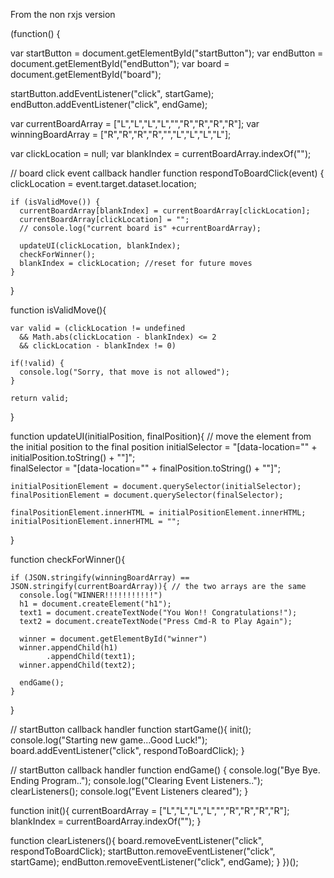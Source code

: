 From the non rxjs version


(function() {

  var startButton = document.getElementById("startButton");
  var endButton = document.getElementById("endButton");
  var board = document.getElementById("board");

  startButton.addEventListener("click", startGame);
  endButton.addEventListener("click", endGame);

  var currentBoardArray = ["L","L","L","L","","R","R","R","R"];
  var winningBoardArray = ["R","R","R","R","","L","L","L","L"];

  var clickLocation = null;
  var blankIndex = currentBoardArray.indexOf("");

  // board click event callback handler
  function respondToBoardClick(event) {
    clickLocation = event.target.dataset.location;

    if (isValidMove()) {
      currentBoardArray[blankIndex] = currentBoardArray[clickLocation];
      currentBoardArray[clickLocation] = "";
      // console.log("current board is" +currentBoardArray);

      updateUI(clickLocation, blankIndex);
      checkForWinner();
      blankIndex = clickLocation; //reset for future moves
    }
  }

  function isValidMove(){

    var valid = (clickLocation != undefined 
      && Math.abs(clickLocation - blankIndex) <= 2
      && clickLocation - blankIndex != 0)

    if(!valid) {
      console.log("Sorry, that move is not allowed");
    }

    return valid;
  }

  function updateUI(initialPosition, finalPosition){
    // move the element from the initial position to the final position
    initialSelector = "[data-location=\"" + initialPosition.toString() + "\"]";    
    finalSelector = "[data-location=\"" + finalPosition.toString() + "\"]";

    initialPositionElement = document.querySelector(initialSelector);
    finalPositionElement = document.querySelector(finalSelector);

    finalPositionElement.innerHTML = initialPositionElement.innerHTML;
    initialPositionElement.innerHTML = "";
  }

  function checkForWinner(){


    if (JSON.stringify(winningBoardArray) == JSON.stringify(currentBoardArray)){ // the two arrays are the same
      console.log("WINNER!!!!!!!!!!!")
      h1 = document.createElement("h1");
      text1 = document.createTextNode("You Won!! Congratulations!");
      text2 = document.createTextNode("Press Cmd-R to Play Again");

      winner = document.getElementById("winner")
      winner.appendChild(h1)
            .appendChild(text1);
      winner.appendChild(text2);

      endGame();
    }
  }

// startButton callback handler
  function startGame(){
    init();
    console.log("Starting new game...Good Luck!");
    board.addEventListener("click", respondToBoardClick);
  }

// startButton callback handler
  function endGame() {
    console.log("Bye Bye. Ending Program..");
    console.log("Clearing Event Listeners..");
    clearListeners();
    console.log("Event Listeners cleared");
  }

function init(){
  currentBoardArray = ["L","L","L","L","","R","R","R","R"];
  blankIndex = currentBoardArray.indexOf("");
}

  function clearListeners(){
    board.removeEventListener("click", respondToBoardClick);
    startButton.removeEventListener("click", startGame);
    endButton.removeEventListener("click", endGame);
  }
})();





